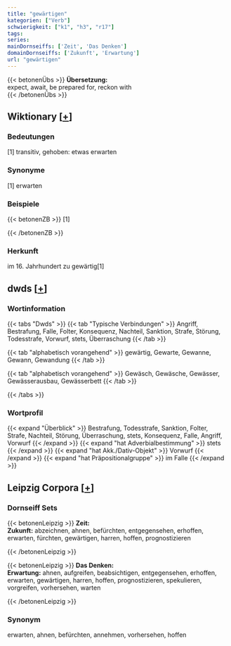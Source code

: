 ```yaml
---
title: "gewärtigen"
kategorien: ["Verb"]
schwierigkeit: ["k1", "h3", "r17"]
tags:
series:
mainDornseiffs: ['Zeit', 'Das Denken']
domainDornseiffs: ['Zukunft', 'Erwartung']
url: "gewärtigen"
---
```


{{< betonenÜbs >}}
**Übersetzung:**  
expect, await, be prepared for, reckon with  
{{< /betonenÜbs >}}

## Wiktionary [[+](https://de.wiktionary.org/wiki/gewärtigen)]

### Bedeutungen
[1] transitiv, gehoben: etwas erwarten  

### Synonyme
[1] erwarten  

### Beispiele
{{< betonenZB >}}
[1]  

{{< /betonenZB >}}
### Herkunft
im 16. Jahrhundert zu gewärtig[1]  



## dwds [[+](https://www.dwds.de/wb/gewärtigen)]

### Wortinformation
{{< tabs "Dwds" >}}
{{< tab "Typische Verbindungen" >}}
Angriff, Bestrafung, Falle, Folter, Konsequenz, Nachteil, Sanktion, Strafe, Störung, Todesstrafe, Vorwurf, stets, Überraschung
{{< /tab >}}

{{< tab "alphabetisch vorangehend" >}}
gewärtig, Gewarte, Gewanne, Gewann, Gewandung
{{< /tab >}}

{{< tab "alphabetisch vorangehend" >}}
Gewäsch, Gewäsche, Gewässer, Gewässerausbau, Gewässerbett
{{< /tab >}}

{{< /tabs >}}

### Wortprofil
{{< expand "Überblick" >}} Bestrafung, Todesstrafe, Sanktion, Folter, Strafe, Nachteil, Störung, Überraschung, stets, Konsequenz, Falle, Angriff, Vorwurf {{< /expand >}}
{{< expand "hat Adverbialbestimmung" >}} stets {{< /expand >}}
{{< expand "hat Akk./Dativ-Objekt" >}} Vorwurf {{< /expand >}}
{{< expand "hat Präpositionalgruppe" >}} im Falle {{< /expand >}}

## Leipzig Corpora [[+](https://corpora.uni-leipzig.de/en/res?word=gewärtigen&corpusId=deu_newscrawl-public_2018)]

### Dornseiff Sets
{{< betonenLeipzig >}}
**Zeit:**  
**Zukunft:** abzeichnen, ahnen, befürchten, entgegensehen, erhoffen, erwarten, fürchten, gewärtigen, harren, hoffen, prognostizieren  

{{< /betonenLeipzig >}}


{{< betonenLeipzig >}}
**Das Denken:**  
**Erwartung:** ahnen, aufgreifen, beabsichtigen, entgegensehen, erhoffen, erwarten, gewärtigen, harren, hoffen, prognostizieren, spekulieren, vorgreifen, vorhersehen, warten  

{{< /betonenLeipzig >}}

### Synonym
erwarten, ahnen, befürchten, annehmen, vorhersehen, hoffen

